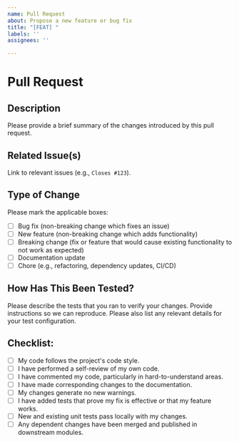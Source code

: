 ```yaml
---
name: Pull Request
about: Propose a new feature or bug fix
title: "[FEAT] "
labels: ''
assignees: ''

---
```

# Pull Request

## Description

Please provide a brief summary of the changes introduced by this pull request.

## Related Issue(s)

Link to relevant issues (e.g., `Closes #123`).

## Type of Change

Please mark the applicable boxes:

-   [ ] Bug fix (non-breaking change which fixes an issue)
-   [ ] New feature (non-breaking change which adds functionality)
-   [ ] Breaking change (fix or feature that would cause existing functionality to not work as expected)
-   [ ] Documentation update
-   [ ] Chore (e.g., refactoring, dependency updates, CI/CD)

## How Has This Been Tested?

Please describe the tests that you ran to verify your changes. Provide instructions so we can reproduce. Please also list any relevant details for your test configuration.

## Checklist:

-   [ ] My code follows the project's code style.
-   [ ] I have performed a self-review of my own code.
-   [ ] I have commented my code, particularly in hard-to-understand areas.
-   [ ] I have made corresponding changes to the documentation.
-   [ ] My changes generate no new warnings.
-   [ ] I have added tests that prove my fix is effective or that my feature works.
-   [ ] New and existing unit tests pass locally with my changes.
-   [ ] Any dependent changes have been merged and published in downstream modules.
